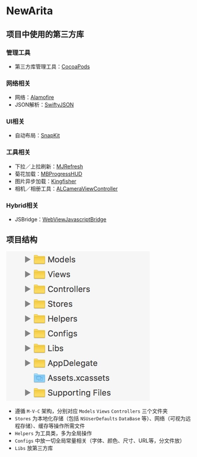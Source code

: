# NewArita

## 项目中使用的第三方库
### 管理工具
* 第三方库管理工具：[CocoaPods](http://www.tuicool.com/articles/7VvuAr3)

### 网络相关

* 网络：[Alamofire](https://github.com/Alamofire/Alamofire)
* JSON解析：[SwiftyJSON](https://github.com/SwiftyJSON/SwiftyJSON)

### UI相关

* 自动布局：[SnapKit](https://github.com/SnapKit/SnapKit)

### 工具相关
* 下拉／上拉刷新：[MJRefresh](https://github.com/CoderMJLee/MJRefresh)
* 菊花加载：[MBProgressHUD](https://github.com/jdg/MBProgressHUD)
* 图片异步加载：[Kingfisher](https://github.com/onevcat/Kingfisher)
* 相机／相册工具：[ALCameraViewController](https://github.com/AlexLittlejohn/ALCameraViewController)

### Hybrid相关

* JSBridge：[WebViewJavascriptBridge](https://github.com/marcuswestin/WebViewJavascriptBridge)

## 项目结构
![项目结构](项目结构.png)

* 遵循 `M-V-C` 架构，分别对应 `Models` `Views` `Controllers` 三个文件夹
* `Stores` 为本地化存储（包括 `NSUserDefaults` `DataBase` 等）、网络（可视为远程存储）、缓存等操作所需文件
* `Helpers` 为工具类，多为全局操作
* `Configs` 中放一切全局常量相关（字体、颜色、尺寸、URL等，分文件放）
* `Libs` 放第三方库